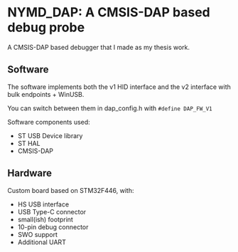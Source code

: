 # NYMD_DAP: A CMSIS-DAP based debug probe

A CMSIS-DAP based debugger that I made as my thesis work.

## Software 
The software implements both the v1 HID interface and the v2 interface with bulk endpoints + WinUSB.

You can switch between them in dap_config.h with `#define DAP_FW_V1`

Software components used:
- ST USB Device library
- ST HAL
- CMSIS-DAP

## Hardware
Custom board based on STM32F446, with:
- HS USB interface
- USB Type-C connector
- small(ish) footprint
- 10-pin debug connector
- SWO support
- Additional UART
